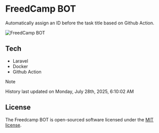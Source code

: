 # FreedCamp BOT

Automatically assign an ID before the task title based on Github Action.

![FreedCamp BOT](https://repository-images.githubusercontent.com/737932867/7d34798b-2680-471c-b089-a78a718d3d6a)

## Tech

- Laravel
- Docker
- Github Action

> [!NOTE]  
> History last updated on Monday, July 28th, 2025, 6:10:02 AM

## License

The Freedcamp BOT is open-sourced software licensed under the [MIT license](https://opensource.org/licenses/MIT).
